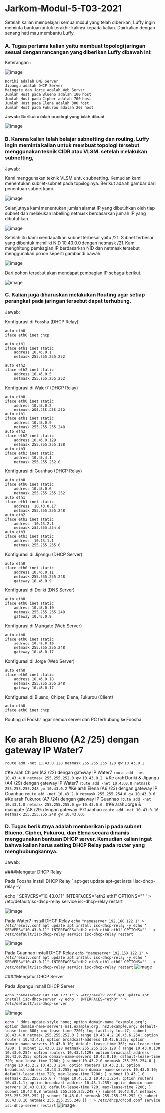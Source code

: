 # Jarkom-Modul-5-T03-2021

Setelah kalian mempelajari semua modul yang telah diberikan, Luffy ingin meminta bantuan untuk terakhir kalinya kepada kalian. Dan kalian dengan senang hati mau membantu Luffy.

### A. Tugas pertama kalian yaitu membuat topologi jaringan sesuai dengan rancangan yang diberikan Luffy dibawah ini:
Keterangan : 	

![image](https://user-images.githubusercontent.com/73152464/145668906-f99a023a-a4d3-4141-b8f5-e8fc508b12e0.png)

    
    Doriki adalah DNS Server
    Jipangu adalah DHCP Server
    Maingate dan Jorge adalah Web Server
    Jumlah Host pada Blueno adalah 100 host
    Jumlah Host pada Cipher adalah 700 host
    Jumlah Host pada Elena adalah 300 host
    Jumlah Host pada Fukurou adalah 200 host

Jawab: Berikut adalah topologi yang telah dibuat

![image](https://user-images.githubusercontent.com/73152464/145668979-0d3b703f-f19e-4250-9bd6-6709990a4782.png)

### B. Karena kalian telah belajar subnetting dan routing, Luffy ingin meminta kalian untuk membuat topologi tersebut menggunakan teknik CIDR atau VLSM. setelah melakukan subnetting, 

Jawab:

Kami menggunakan teknik VLSM untuk subnetting. Kemudian kami menentukan subnet-subnet pada topologinya. Berikut adalah gambar dari penentuan subnet kami.

![image](https://user-images.githubusercontent.com/73152464/145669060-e047457e-ce47-4532-b652-5db7987fa45d.png)

Selanjutnya kami menentukan jumlah alamat IP yang dibutuhkan oleh tiap subnet dan melakukan labelling netmask berdasarkan jumlah IP yang dibutuhkan.

![image](https://user-images.githubusercontent.com/73152464/145669252-89276b62-ebe5-4288-abe5-1ebd6e9d18f1.png)

Setelah itu kami mendapatkan subnet terbesar yaitu /21. Subnet terbesar yang dibentuk memiliki NID 10.43.0.0 dengan netmask /21. Kami menghitung pembagian IP berdasarkan NID dan netmask tersebut menggunakan pohon seperti gambar di bawah.

![image](https://user-images.githubusercontent.com/73152464/145669315-6a6b9519-efe2-4165-9158-c9b3ac23a497.png)

Dari pohon tersebut akan mendapat pembagian IP sebagai berikut.

![image](https://user-images.githubusercontent.com/73152464/145669336-9d2644fc-c9ca-4110-838d-c8fe2dcab9b4.png)

### C. Kalian juga diharuskan melakukan Routing agar setiap perangkat pada jaringan tersebut dapat terhubung.

Jawab:

Konfigurasi di Foosha (DHCP Relay)

	auto eth0
	iface eth0 inet dhcp

	auto eth1
	iface eth1 inet static
		address 10.43.0.1
		netmask 255.255.255.252

	auto eth2
	iface eth2 inet static
		address 10.43.0.5
		netmask 255.255.255.252

Konfigurasi di Water7 (DHCP Relay)

	auto eth0
	iface eth0 inet static
		address 10.43.0.2
		netmask 255.255.255.252
	auto eth1
	iface eth1 inet static
		address 10.43.0.9
		netmask 255.255.255.248
	auto eth2
	iface eth2 inet static
		address 10.43.0.129
		netmask 255.255.255.128
	auto eth3
	iface eth3 inet static
		address 10.43.4.1
		netmask 255.255.252.0

Konfigurasi di Guanhao (DHCP Relay)

	auto eth0
	iface eth0 inet static
		address 10.43.0.6
		netmask 255.255.255.252
	auto eth1
	iface eth1 inet static
		address  10.43.0.17
		netmask 255.255.255.248
	auto eth2
	iface eth2 inet static
		address  10.43.2.1
		netmask 255.255.254.0
	auto eth3
	iface eth3 inet static
		address  10.43.1.1
		netmask 255.255.255.0

Konfigurasi di Jipangu (DHCP Server)

	auto eth0
	iface eth0 inet static
		address 10.43.0.11
		netmask 255.255.255.248
		gateway 10.43.0.9

Konfigurasi di Doriki (DNS Server)

	auto eth0
	iface eth0 inet static
		address 10.43.0.10
		netmask 255.255.255.248
		gateway 10.43.0.9

Konfigurasi di Maingate (Web Server)

	auto eth0
	iface eth0 inet static
		address 10.43.0.19
		netmask 255.255.255.248
		gateway 10.43.0.17

Konfigurasi di Jorge (Web Server)

	auto eth0
	iface eth0 inet static
		address 10.43.0.18
		netmask 255.255.255.248
		gateway 10.43.0.17

Konfigurasi di Blueno, Chiper, Elena, Fukurou (Client)

	auto eth0
	iface eth0 inet dhcp


Routing di Foosha agar semua server dan PC terhubung ke Foosha.

# Ke arah Blueno (A2 /25) dengan gateway IP Water7
```
route add -net 10.43.0.128 netmask 255.255.255.128 gw 10.43.0.2 
```
#Ke arah Chiper (A3 /22) dengan gateway IP Water7
`
route add -net 10.43.4.0 netmask 255.255.252.0 gw 10.43.0.2 
`
#Ke arah Doriki & Jipangu (A4 /29) dengan gateway IP Water7
`
route add -net 10.43.0.8 netmask 255.255.255.248 gw 10.43.0.2
`
#Ke arah Elena (A6 /23) dengan gateway IP Guanhao
`
route add -net 10.43.2.0 netmask 255.255.254.0 gw 10.43.0.6
`
#Ke arah Fukurou (A7 /24) dengan gateway IP Guanhao
`
route add -net 10.43.1.0 netmask 255.255.255.0 gw 10.43.0.6 
`
#Ke arah Jorge & maingate (A8 /29) dengan gateway IP Guanhao
`
route add -net 10.43.0.16 netmask 255.255.255.248 gw 10.43.0.6 
`

### D. Tugas berikutnya adalah memberikan ip pada subnet Blueno, Cipher, Fukurou, dan Elena secara dinamis menggunakan bantuan DHCP server. Kemudian kalian ingat bahwa kalian harus setting DHCP Relay pada router yang menghubungkannya.

Jawab:

####Mengatur DHCP Relay

Pada Foosha install DHCP Relay
`
apt-get update
apt-get install isc-dhcp-relay -y

echo '
SERVERS="10.43.0.11"
INTERFACES="eth2 eth1"
OPTIONS=""
' > /etc/default/isc-dhcp-relay
service isc-dhcp-relay restart
`

![image](https://user-images.githubusercontent.com/73152464/145670570-b7068b73-f7ce-4ede-9775-4486bbaf0810.png)

Pada Water7 install DHCP Relay
`
echo "nameserver 192.168.122.1" > /etc/resolv.conf
apt update
apt install isc-dhcp-relay -y
echo '
SERVERS="10.43.0.11"
INTERFACES="eth2 eth3 eth0 eth1"
OPTIONS=""
' > /etc/default/isc-dhcp-relay
service isc-dhcp-relay restart
`

![image](https://user-images.githubusercontent.com/73152464/145670610-6f410d18-cbcc-4dc4-b18a-818624447645.png)

Pada Guanhao install DHCP Relay
`
echo "nameserver 192.168.122.1" > /etc/resolv.conf
apt update
apt install isc-dhcp-relay -y
echo '
SERVERS="10.43.0.11"
INTERFACES="eth2 eth3 eth1 eth0"
OPTIONS=""
' > /etc/default/isc-dhcp-relay
service isc-dhcp-relay restart
`
![image](https://user-images.githubusercontent.com/73152464/145670651-4eda1900-719e-4812-9921-ae8a9754cc04.png)

####Mengatur DHCP Server

Pada Jipangu install DHCP Server

`
echo "nameserver 192.168.122.1" > /etc/resolv.conf
apt update
apt install isc-dhcp-server -y
echo '
INTERFACES="eth0"
' > /etc/default/isc-dhcp-server
`

![image](https://user-images.githubusercontent.com/73152464/145670752-4d7029eb-8d9e-4b17-a5d7-67e414277ba0.png)

`
echo '
ddns-update-style none;
option domain-name "example.org";
option domain-name-servers ns1.example.org, ns2.example.org;
default-lease-time 600;
max-lease-time 7200;
log-facility local7;
subnet 10.43.4.0 netmask 255.255.252.0 {
    range 10.43.4.2 10.43.6.254;
    option routers 10.43.4.1;
    option broadcast-address 10.43.6.255;
    option domain-name-servers 10.43.0.10;
    default-lease-time 360;
    max-lease-time 7200;
}
subnet 10.43.0.128 netmask 255.255.255.128 {
    range 10.43.0.130 10.43.0.254;
    option routers 10.43.0.129;
    option broadcast-address 10.43.0.255;
    option domain-name-servers 10.43.0.10;
    default-lease-time 720;
    max-lease-time 7200;
}
subnet 10.43.2.0 netmask 255.255.254.0 {
    range 10.43.2.2 10.43.3.254;
    option routers 10.43.2.1;
    option broadcast-address 10.43.3.255;
    option domain-name-servers 10.43.0.10;
    default-lease-time 720;
    max-lease-time 7200;
}
subnet 10.43.1.0 netmask 255.255.255.0 {
    range 10.43.1.2 10.43.1.254;
    option routers 10.43.1.1;
    option broadcast-address 10.43.1.255;
    option domain-name-servers 10.43.0.10;
    default-lease-time 720;
    max-lease-time 7200;
}
subnet 10.43.0.8 netmask 255.255.255.248 {}
subnet 10.43.0.4 netmask 255.255.255.252 {}
subnet 10.43.0.0 netmask 255.255.255.252 {}
subnet 10.43.0.16 netmask 255.255.255.248 {}
' > /etc/dhcp/dhcpd.conf
service isc-dhcp-server restart
`
![image](https://user-images.githubusercontent.com/73152464/145670768-fe1d8f8c-28ba-4f32-9bc9-9f51398b4799.png)
